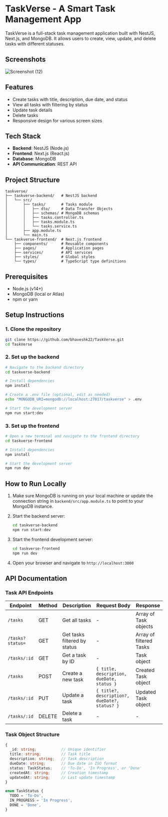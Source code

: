 # TaskVerse - A Smart Task Management App

TaskVerse is a full-stack task management application built with NestJS, Next.js, and MongoDB. It allows users to create, view, update, and delete tasks with different statuses.

## Screenshots
![Screenshot (12)](https://github.com/user-attachments/assets/21356613-2495-4125-a594-df474781d8ca)


## Features

- Create tasks with title, description, due date, and status
- View all tasks with filtering by status
- Update task details
- Delete tasks
- Responsive design for various screen sizes

## Tech Stack

- **Backend**: NestJS (Node.js)
- **Frontend**: Next.js (React.js)
- **Database**: MongoDB
- **API Communication**: REST API

## Project Structure

```
taskverse/
├── taskverse-backend/   # NestJS backend
│   └── src/
│       ├── tasks/       # Tasks module
│       │   ├── dto/     # Data Transfer Objects
│       │   ├── schemas/ # MongoDB schemas
│       │   ├── tasks.controller.ts
│       │   ├── tasks.module.ts
│       │   └── tasks.service.ts
│       ├── app.module.ts
│       └── main.ts
└── taskverse-frontend/  # Next.js frontend
    ├── components/      # Reusable components
    ├── pages/           # Application pages
    ├── services/        # API services
    ├── styles/          # Global styles
    └── types/           # TypeScript type definitions
```

## Prerequisites

- Node.js (v14+)
- MongoDB (local or Atlas)
- npm or yarn

## Setup Instructions

### 1. Clone the repository

```bash
git clone https://github.com/bhaveshk22/TaskVerse.git
cd TaskVerse
```

### 2. Set up the backend

```bash
# Navigate to the backend directory
cd taskverse-backend

# Install dependencies
npm install

# Create a .env file (optional, edit as needed)
echo "MONGODB_URI=mongodb://localhost:27017/taskverse" > .env

# Start the development server
npm run start:dev
```

### 3. Set up the frontend

```bash
# Open a new terminal and navigate to the frontend directory
cd taskverse-frontend

# Install dependencies
npm install

# Start the development server
npm run dev
```

## How to Run Locally

1. Make sure MongoDB is running on your local machine or update the connection string in `backend/src/app.module.ts` to point to your MongoDB instance.

2. Start the backend server:
   ```bash
   cd taskverse-backend
   npm run start:dev
   ```

3. Start the frontend development server:
   ```bash
   cd taskverse-frontend
   npm run dev
   ```

4. Open your browser and navigate to `http://localhost:3000`

## API Documentation

### Task API Endpoints

| Endpoint         | Method | Description                    | Request Body                                              | Response                     |
|------------------|--------|--------------------------------|-----------------------------------------------------------|------------------------------|
| `/tasks`         | GET    | Get all tasks                  | -                                                         | Array of Task objects        |
| `/tasks?status=` | GET    | Get tasks filtered by status   | -                                                         | Array of filtered Tasks      |
| `/tasks/:id`     | GET    | Get a task by ID               | -                                                         | Task object                  |
| `/tasks`         | POST   | Create a new task              | `{ title, description, dueDate, status }`                 | Created Task object          |
| `/tasks/:id`     | PUT    | Update a task                  | `{ title?, description?, dueDate?, status? }`             | Updated Task object          |
| `/tasks/:id`     | DELETE | Delete a task                  | -                                                         | -                            |

### Task Object Structure

```typescript
{
  _id: string;           // Unique identifier
  title: string;         // Task title
  description: string;   // Task description
  dueDate: string;       // Due date in ISO format
  status: TaskStatus;    // 'To-Do', 'In Progress', or 'Done'
  createdAt: string;     // Creation timestamp
  updatedAt: string;     // Last update timestamp
}

enum TaskStatus {
  TODO = 'To-Do',
  IN_PROGRESS = 'In Progress',
  DONE = 'Done',
}
```
